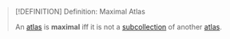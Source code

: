 >[!DEFINITION] Definition: Maximal Atlas
>
>An [atlas](Atlas.md) is **maximal** iff it is not a [subcollection](../../../Set%20Theory/Collections/Subcollection.md) of another [atlas](Atlas.md).
>